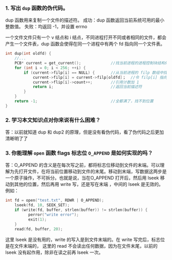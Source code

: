 ### 1. 写出 `dup` 函数的伪代码。
dup 函数用来复制一个文件的描述符。
成功：dup 函数返回当前系统可用的最小整数值。 
失败：均返回 -1，并设置 errno

一个文件文件只有一个 v 结点和 i 结点，不同进程打开不同或者相同的文件，都会产生一个文件表，dup 函数会使得在同一个进程中有两个 fd 指向同一个文件表。
```c++
int dup(int oldfd) {
    //...
    PCB* current = get_current();             //找当前进程的进程控制块结构体
    for (int i = 0; i < 256; ++i) {
        if (current->filp[i] == NULL) {       //从当前进程的 filp 数组中找一个描述符最小的空闲位置
            current->filp[i] = current->filp[oldfd]；  //令 filp[i] 指向 filp[oldfd]
            current->flip[i]->count++;        //引用计数加 1
            return i;                         //返回当前描述符
        }  
    }
    return -1;                                //全都满了，找不到位置
}
```

### 2. 学习本文知识点对你来说有什么困难？

答：以前就知道 dup 和 dup2 的原理，但是没有看伪代码，看了伪代码之后更加清晰明了了

### 3. 你能理解 `open` 函数 flags 标志位 `O_APPEND` 是如何实现的吗？
答：O_APPEND 的含义是在每次写之前，都将标志位移动到文件的末端。可以理解为先打开文件，在将当前位置移动到文件的末尾。移动到末端，写数据这两步是一个原子操作，不可拆分。也就是说，当在O_APPEND 打开后，然后用 lseek 移动到其他的位置，然后再用 write 写，还是写在末端 ，中间的 lseek 是无效的。
例如：

```c++
int fd = open("test.txt", RDWR | O_APPEND);
    lseek(fd, 10, SEEK_SET);
    if (write(fd, buffer, strlen(buffer)) != strlen(buffer)) {
          perror("write error");
          exit(1);
    }
    read(fd, buffer, 20);
```
这里 lseek 是没有用的，write 的写入是到文件末端的。在 write 写完后，标志位是在文件末端的， 这里的 read 不会读出任何数据，因为在文件末尾，以前的 lseek 没有起作用，除非在读之前再 lseek 一次。
